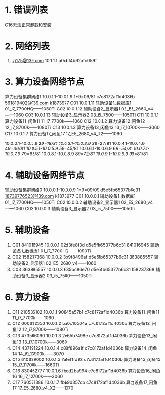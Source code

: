 # 1. 错误列表

C16无法正常卸载和安装

# 2. 网络列表

1. zj175@139.com   10.1.1.1    a0cbf4b62afc059f


# 3. 算力设备网络节点

算力设备集群网络1    10.0.1.1-10.0.1.9   1*9=09/81   c7c8172af1d4036b    561819402@139.com    k1873977
C01 10.0.1.11   辅助设备1_数据库1   01_i7_7700HQ——1050Ti
C02 10.0.1.12   辅助设备2_显示器1   02_E5_2680_v4——1060
C03 10.0.1.13   辅助设备3_显示器2   03_i5_7500——1050Ti
C11 10.0.1.1    算力设备11_闲鱼11   11_i7_7700k——1060
C12 10.0.1.2    算力设备12_闲鱼12   12_i7_8700k——1080Ti
C13 10.0.1.3    算力设备13_闲鱼13   13_i7_10700k——3060
C17 10.0.1.7    算力设备17_闲鱼17   17_E5_2680_v4_X2——1060


10.0.2.1-10.0.2.9   2*9=18/81
10.0.3.1-10.0.3.9   3*9=27/81
10.0.4.1-10.0.4.9   4*9=36/81
10.0.5.1-10.0.5.9   5*9=45/81
10.0.6.1-10.0.6.9   6*9=54/81
10.0.7.1-10.0.7.9   7*9=63/81
10.0.8.1-10.0.8.9   8*9=72/81
10.0.9.1-10.0.9.9   9*9=81/81

# 4. 辅助设备网络节点

辅助设备集群网络0    10.0.0.1-10.0.0.9   1*9=09/09   d5e5fb65377b6c31   18739776523@139.com  k1873977
C01 10.0.0.1    辅助设备1_数据库1   01_i7_7700HQ——1050Ti
C02 10.0.0.2    辅助设备2_显示器1   02_E5_2680_v4——1060
C03 10.0.0.3    辅助设备3_显示器2   03_i5_7500——1050Ti


# 5. 辅助设备

1. C01  841016945   10.0.0.1    02d3fe8f3d    d5e5fb65377b6c31    841016945   辅助设备1_数据库1 01_i7_7700HQ——1050Ti
2. C02  158237368   10.0.0.2    3b9f8496af    d5e5fb65377b6c31    363885557   辅助设备2_显示器1 02_E5_2680_v4——1060
3. C03  363885557   10.0.0.3    635bc86e70    d5e5fb65377b6c31    158237368   辅助设备3_显示器2 03_i5_7500——1050Ti

# 6. 算力设备

1. C11  210536102   10.0.1.1    90845a57b1  c7c8172af1d4036b    算力设备11_闲鱼11   11_i7_7700k——1060
2. C12  606892356   10.0.1.2    ba0c10504a  c7c8172af1d4036b    算力设备12_闲鱼12   12_i7_8700k——1080Ti
3. C13  473566090   10.0.1.3    2e65b7498e  c7c8172af1d4036b    算力设备13_闲鱼13   13_i7_10700k——3060
4. C14  437191224   10.0.1.4    c88f896a1f  c7c8172af1d4036b    算力设备14_闲鱼14   14_i9_13900k——3070
5. C15  810899002   10.0.1.5    7a1ef1fd92  c7c8172af1d4036b    算力设备15_闲鱼15   15_i7_11700k——1660Ti
6. C16  830462777   10.0.1.6    fbed2ba994  c7c8172af1d4036b    算力设备16_闲鱼16   16_i7_12700k——3060
7. C17  760571386   10.0.1.7    fbb9d357cb  c7c8172af1d4036b    算力设备17_闲鱼17   17_E5_2680_v4_X2——1070
